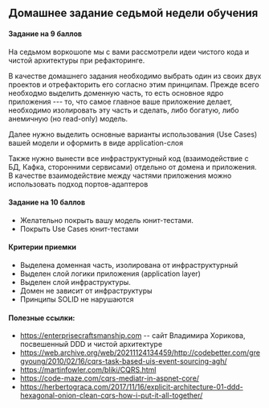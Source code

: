 ## Домашнее задание седьмой недели обучения

#### Задание на 9 баллов

На седьмом воркошопе мы с вами рассмотрели идеи чистого кода и чистой архитектуры при рефакторинге.

В качестве домашнего задания необходимо выбрать один из своих двух проектов и отрефакторить его согласно этим принципам.
Прежде всего необходмо выделить доменную часть, то есть основное ядро приложения --- то, что самое главное ваше приложение делает, необходимо изолировать эту часть и сделать, либо богатую, либо анемичную (но read-only) модель.

Далее нужно выделить основные варианты использования (Use Cases) вашей модели и оформить в виде application-слоя

Также нужно вынести все инфраструктурный код (взаимодействие с БД, Кафка, сторонними сервисами) отдельно от домена и приложения.
В качестве взаимодействие между частями приложения можно использовать подход портов-адаптеров

#### Задание на 10 баллов
* Желательно покрыть вашу модель юнит-тестами.
* Покрыть Use Cases юнит-тестами

#### Критерии приемки
* Выделена доменная часть, изолирована от инфраструктурный
* Выделен слой логики приложения (application layer)
* Выделен слой инфраструктуры.
* Домен не зависит от инфраструктуры
* Принципы SOLID не нарушаются

#### Полезные ссылки:

* https://enterprisecraftsmanship.com -- сайт Владимира Хорикова, посвешенный DDD и чистой архитектуре
* https://web.archive.org/web/20211124134459/http://codebetter.com/gregyoung/2010/02/16/cqrs-task-based-uis-event-sourcing-agh/
* https://martinfowler.com/bliki/CQRS.html
* https://code-maze.com/cqrs-mediatr-in-aspnet-core/
* https://herbertograca.com/2017/11/16/explicit-architecture-01-ddd-hexagonal-onion-clean-cqrs-how-i-put-it-all-together/
